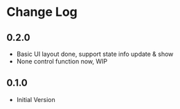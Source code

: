 # Change Log

## 0.2.0

- Basic UI layout done, support state info update & show
- None control function now, WIP

## 0.1.0

- Initial Version
